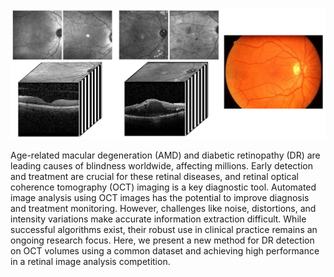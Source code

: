 ![alt text](images/Retinal_Images.jpg)

Age-related macular degeneration (AMD) and diabetic retinopathy (DR) are leading causes of blindness worldwide, affecting millions. Early detection and treatment are crucial for these retinal diseases, and retinal optical coherence tomography (OCT) imaging is a key diagnostic tool. Automated image analysis using OCT images has the potential to improve diagnosis and treatment monitoring. However, challenges like noise, distortions, and intensity variations make accurate information extraction difficult. While successful algorithms exist, their robust use in clinical practice remains an ongoing research focus. Here, we present a new method for DR detection on OCT volumes using a common dataset and achieving high performance in a retinal image analysis competition.
